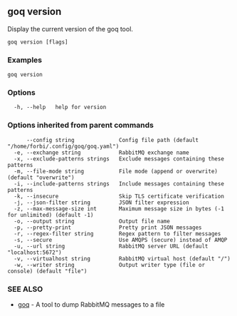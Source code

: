 ## goq version

Display the current version of the goq tool.

```
goq version [flags]
```

### Examples

```
goq version
```

### Options

```
  -h, --help   help for version
```

### Options inherited from parent commands

```
      --config string              Config file path (default "/home/forbi/.config/goq/goq.yaml")
  -e, --exchange string            RabbitMQ exchange name
  -x, --exclude-patterns strings   Exclude messages containing these patterns
  -m, --file-mode string           File mode (append or overwrite) (default "overwrite")
  -i, --include-patterns strings   Include messages containing these patterns
  -k, --insecure                   Skip TLS certificate verification
  -j, --json-filter string         JSON filter expression
  -z, --max-message-size int       Maximum message size in bytes (-1 for unlimited) (default -1)
  -o, --output string              Output file name
  -p, --pretty-print               Pretty print JSON messages
  -r, --regex-filter string        Regex pattern to filter messages
  -s, --secure                     Use AMQPS (secure) instead of AMQP
  -u, --url string                 RabbitMQ server URL (default "localhost:5672")
  -v, --virtualhost string         RabbitMQ virtual host (default "/")
  -w, --writer string              Output writer type (file or console) (default "file")
```

### SEE ALSO

* [goq](goq.md)	 - A tool to dump RabbitMQ messages to a file

